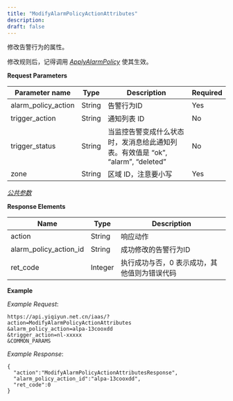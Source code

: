 ```yaml
---
title: "ModifyAlarmPolicyActionAttributes"
description: 
draft: false
---
```


修改告警行为的属性。

修改规则后，记得调用 [_ApplyAlarmPolicy_](../apply_alarm_policy/) 使其生效。

**Request Parameters**

| Parameter name | Type | Description | Required |
| --- | --- | --- | --- |
| alarm_policy_action | String | 告警行为ID | Yes |
| trigger_action | String | 通知列表 ID | No |
| trigger_status | String | 当监控告警变成什么状态时，发消息给此通知列表。有效值是 “ok”, “alarm”, “deleted” | No |
| zone | String | 区域 ID，注意要小写 | Yes |

[_公共参数_](../../../parameters/)

**Response Elements**

| Name | Type | Description |
| --- | --- | --- |
| action | String | 响应动作 |
| alarm_policy_action_id | String | 成功修改的告警行为ID |
| ret_code | Integer | 执行成功与否，0 表示成功，其他值则为错误代码 |

**Example**

_Example Request_:

```
https://api.yiqiyun.net.cn/iaas/?action=ModifyAlarmPolicyActionAttributes
&alarm_policy_action=alpa-13cooxdd
&trigger_action=nl-xxxxx
&COMMON_PARAMS
```

_Example Response_:

```
{
  "action":"ModifyAlarmPolicyActionAttributesResponse",
  "alarm_policy_action_id":"alpa-13cooxdd",
  "ret_code":0
}
```
